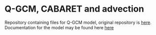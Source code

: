 # Q-GCM, CABARET and advection

Repository containing files for Q-GCM model, original repository is [here](https://github.com/GFDANU/q-gcm). Documentation for the model may be found here [here](http://www.q-gcm.org/downloads.html)
